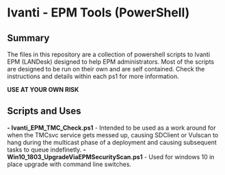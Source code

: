 # Ivanti - EPM Tools (PowerShell)

## Summary
The files in this repository are a collection of powershell scripts to Ivanti EPM (LANDesk) designed to help EPM administrators. Most of the scripts are designed to be run on their own and are self contained. Check the instructions and details within each ps1 for more information.

**USE AT YOUR OWN RISK**

## Scripts and Uses

**- Ivanti_EPM_TMC_Check.ps1** - Intended to be used as a work around for when the TMCsvc service gets messed up, causing SDClient or Vulscan to hang during the multicast phase of a deployment and causing subsequent tasks to queue indefinetly. 
**- Win10_1803_UpgradeViaEPMSecurityScan.ps1** - Used for windows 10 in place upgrade with command line switches. 
